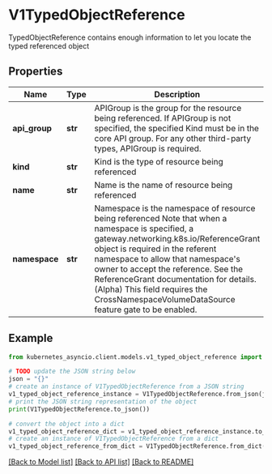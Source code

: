 # V1TypedObjectReference

TypedObjectReference contains enough information to let you locate the typed referenced object

## Properties

Name | Type | Description | Notes
------------ | ------------- | ------------- | -------------
**api_group** | **str** | APIGroup is the group for the resource being referenced. If APIGroup is not specified, the specified Kind must be in the core API group. For any other third-party types, APIGroup is required. | [optional] 
**kind** | **str** | Kind is the type of resource being referenced | 
**name** | **str** | Name is the name of resource being referenced | 
**namespace** | **str** | Namespace is the namespace of resource being referenced Note that when a namespace is specified, a gateway.networking.k8s.io/ReferenceGrant object is required in the referent namespace to allow that namespace&#39;s owner to accept the reference. See the ReferenceGrant documentation for details. (Alpha) This field requires the CrossNamespaceVolumeDataSource feature gate to be enabled. | [optional] 

## Example

```python
from kubernetes_asyncio.client.models.v1_typed_object_reference import V1TypedObjectReference

# TODO update the JSON string below
json = "{}"
# create an instance of V1TypedObjectReference from a JSON string
v1_typed_object_reference_instance = V1TypedObjectReference.from_json(json)
# print the JSON string representation of the object
print(V1TypedObjectReference.to_json())

# convert the object into a dict
v1_typed_object_reference_dict = v1_typed_object_reference_instance.to_dict()
# create an instance of V1TypedObjectReference from a dict
v1_typed_object_reference_from_dict = V1TypedObjectReference.from_dict(v1_typed_object_reference_dict)
```
[[Back to Model list]](../README.md#documentation-for-models) [[Back to API list]](../README.md#documentation-for-api-endpoints) [[Back to README]](../README.md)



